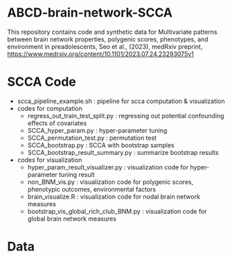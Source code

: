 # ABCD-brain-network-SCCA
This repository contains code and synthetic data for Multivariate patterns between brain network properties, polygenic scores, phenotypes, and environment in preadolescents, Seo et al., (2023), medRxiv preprint, https://www.medrxiv.org/content/10.1101/2023.07.24.23293075v1

# SCCA Code
+ scca_pipeline_example.sh : pipeline for scca computation & visualization 
+ codes for computation
  + regress_out_train_test_split.py : regressing out potential confounding effects of covariates
  + SCCA_hyper_param.py : hyper-parameter tuning
  + SCCA_permutation_test.py : permutation test
  + SCCA_bootstrap.py : SCCA with bootstrap samples
  + SCCA_bootstrap_result_summary.py : summarize bootstrap results
+ codes for visualization
  + hyper_param_result_visualizer.py : visualization code for hyper-parameter tuning result
  + non_BNM_vis.py : visualization code for polygenic scores, phenotypic outcomes, environmental factors
  + brain_visualize.R : visualization code for nodal brain network measures
  + bootstrap_vis_global_rich_club_BNM.py : visualization code for global brain network measures

# Data
